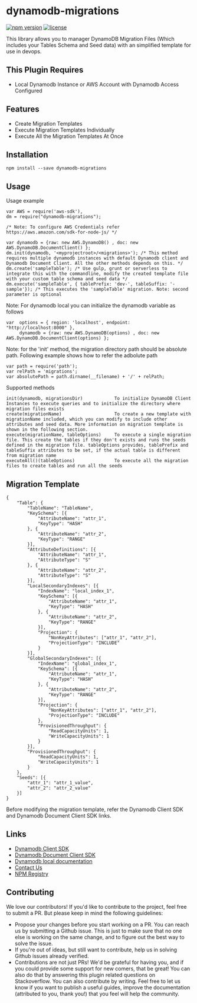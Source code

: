 dynamodb-migrations
=================================
[![npm version](https://badge.fury.io/js/dynamodb-migrations.svg)](https://badge.fury.io/js/dynamodb-migrations)
[![license](https://img.shields.io/npm/l/dynamodb-migrations.svg)](https://www.npmjs.com/package/dynamodb-migrations)

This library allows you to manager DynamoDB Migration Files (Which includes your Tables Schema and Seed data) with an simplified template for use in devops.

## This Plugin Requires

* Local Dynamodb Instance or AWS Account with Dynamodb Access Configured

## Features

* Create Migration Templates
* Execute Migration Templates Individually
* Execute All the Migration Templates At Once

## Installation

`npm install --save dynamodb-migrations`

## Usage

Usage example

```
var AWS = require('aws-sdk'),
dm = require("dynamodb-migrations");

/* Note: To configure AWS Credentials refer https://aws.amazon.com/sdk-for-node-js/ */

var dynamodb = {raw: new AWS.DynamoDB() , doc: new AWS.DynamoDB.DocumentClient() };
dm.init(dynamodb, '<myprojectroot>/<migrations>'); /* This method requires multiple dynamodb instances with default Dynamodb client and Dynamodb Document Client. All the other methods depends on this. */
dm.create('sampleTable'); /* Use gulp, grunt or serverless to integrate this with the commandline, modify the created template file with your custom table schema and seed data */
dm.execute('sampleTable', { tablePrefix: 'dev-', tableSuffix: '-sample'}); /* This executes the 'sampleTable' migration. Note: second parameter is optional
```

Note: For dynamodb local you can initialize the dynamodb variable as follows
```
var  options = { region: 'localhost', endpoint: "http://localhost:8000" },
     dynamodb = {raw: new AWS.DynamoDB(options) , doc: new AWS.DynamoDB.DocumentClient(options) };
```

Note: for the 'init' method, the migration directory path should be absolute path. Following example shows how to refer the adbolute path
```
var path = require('path');
var relPath = 'migrations';
var absolutePath = path.dirname(__filename) + '/' + relPath;
```

Supported methods

```
init(dynamodb, migrationsDir)            To initialize DynamoDB Client Instances to execute queries and to initialize the directory where migration files exists
create(migrationName)                    To create a new template with migrationName included, which you can modify to include other attributes and seed data. More information on migration template is shown in the following section.
execute(migrationName, tableOptions)     To execute a single migration file. This create the tables if they don't exists and runs the seeds defined in the migration file. tableOptions provides, tablePrefix and tableSuffix attributes to be set, if the actual table is different from migration name
executeAll()(tableOptions)               To execute all the migration files to create tables and run all the seeds
```

## Migration Template

```
{
    "Table": {
        "TableName": "TableName",
        "KeySchema": [{
            "AttributeName": "attr_1",
            "KeyType": "HASH"
		}, {
            "AttributeName": "attr_2",
            "KeyType": "RANGE"
		}],
        "AttributeDefinitions": [{
            "AttributeName": "attr_1",
            "AttributeType": "S"
		}, {
            "AttributeName": "attr_2",
            "AttributeType": "S"
		}],
        "LocalSecondaryIndexes": [{
            "IndexName": "local_index_1",
            "KeySchema": [{
                "AttributeName": "attr_1",
                "KeyType": "HASH"
			}, {
                "AttributeName": "attr_2",
                "KeyType": "RANGE"
			}],
            "Projection": {
                "NonKeyAttributes": ["attr_1", "attr_2"],
                "ProjectionType": "INCLUDE"
            }
		}],
        "GlobalSecondaryIndexes": [{
            "IndexName": "global_index_1",
            "KeySchema": [{
                "AttributeName": "attr_1",
                "KeyType": "HASH"
			}, {
                "AttributeName": "attr_2",
                "KeyType": "RANGE"
			}],
            "Projection": {
                "NonKeyAttributes": ["attr_1", "attr_2"],
                "ProjectionType": "INCLUDE"
            },
            "ProvisionedThroughput": {
                "ReadCapacityUnits": 1,
                "WriteCapacityUnits": 1
            }
		}],
        "ProvisionedThroughput": {
            "ReadCapacityUnits": 1,
            "WriteCapacityUnits": 1
        }
    },
    "Seeds": [{
        "attr_1": "attr_1_value",
        "attr_2": "attr_2_value"
    }]
}
```
Before modifying the migration template, refer the Dynamodb Client SDK and Dynamodb Document Client SDK links.

## Links
* [Dynamodb Client SDK](http://docs.aws.amazon.com/AWSJavaScriptSDK/latest/AWS/DynamoDB.html#createTable-property)
* [Dynamodb Document Client SDK](http://docs.aws.amazon.com/AWSJavaScriptSDK/latest/AWS/DynamoDB/DocumentClient.html#put-property)
* [Dynamodb local documentation](http://docs.aws.amazon.com/amazondynamodb/latest/developerguide/DynamoDBLocal.html)
* [Contact Us](mailto:ashanf@99x.lk)
* [NPM Registry](https://www.npmjs.com/package/dynamodb-migrations)

## Contributing

We love our contributors! If you'd like to contribute to the project, feel free to submit a PR. But please keep in mind the following guidelines:

* Propose your changes before you start working on a PR. You can reach us by submitting a Github issue. This is just to make sure that no one else is working on the same change, and to figure out the best way to solve the issue.
* If you're out of ideas, but still want to contribute, help us in solving Github issues already verified.
* Contributions are not just PRs! We'd be grateful for having you, and if you could provide some support for new comers, that be great! You can also do that by answering this plugin related questions on Stackoverflow.
You can also contribute by writing. Feel free to let us know if you want to publish a useful guides, improve the documentation (attributed to you, thank you!) that you feel will help the community.